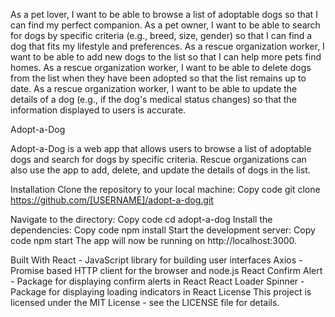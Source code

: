 As a pet lover, I want to be able to browse a list of adoptable dogs so that I can find my perfect companion. As a pet owner, I want to be able to search for dogs by specific criteria (e.g., breed, size, gender) so that I can find a dog that fits my lifestyle and preferences. As a rescue organization worker, I want to be able to add new dogs to the list so that I can help more pets find homes. As a rescue organization worker, I want to be able to delete dogs from the list when they have been adopted so that the list remains up to date. As a rescue organization worker, I want to be able to update the details of a dog (e.g., if the dog's medical status changes) so that the information displayed to users is accurate.


Adopt-a-Dog

Adopt-a-Dog is a web app that allows users to browse a list of adoptable dogs and search for dogs by specific criteria. Rescue organizations can also use the app to add, delete, and update the details of dogs in the list.

Installation
Clone the repository to your local machine:
Copy code
git clone https://github.com/[USERNAME]/adopt-a-dog.git

Navigate to the directory:
Copy code
cd adopt-a-dog
Install the dependencies:
Copy code
npm install
Start the development server:
Copy code
npm start
The app will now be running on http://localhost:3000.

Built With
React - JavaScript library for building user interfaces
Axios - Promise based HTTP client for the browser and node.js
React Confirm Alert - Package for displaying confirm alerts in React
React Loader Spinner - Package for displaying loading indicators in React
License
This project is licensed under the MIT License - see the LICENSE file for details.
